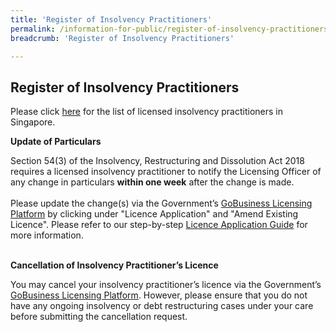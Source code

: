 ```yaml
---
title: 'Register of Insolvency Practitioners'
permalink: /information-for-public/register-of-insolvency-practitioners/
breadcrumb: 'Register of Insolvency Practitioners'

---
```



**Register of Insolvency Practitioners**<br>
---
Please click 
<a href="/files/Register_of_Licensed_Insolvency_Practitioners_2021-02-28.pdf" target="_blank">here</a> for the list of licensed insolvency practitioners in Singapore.
<br>

**Update of Particulars**<br>

Section 54(3) of the Insolvency, Restructuring and Dissolution Act 2018 requires a licensed insolvency practitioner to notify the Licensing Officer of any change in particulars **within one week** after the change is made.
<br><br>
Please update the change(s) via the Government’s <a href="https://www.gobusiness.gov.sg/licences" target="_blank">GoBusiness Licensing Platform</a> by clicking under "Licence Application" and "Amend Existing Licence". Please refer to our step-by-step <a href="/files/20200706 Licence Application Guide for Insolvency Practitioners.pdf" target="_blank">Licence Application Guide</a> for more information.
<br><br>

**Cancellation of Insolvency Practitioner’s Licence**<br>

You may cancel your insolvency practitioner’s licence via the Government’s <a href="https://www.gobusiness.gov.sg/licences" target="_blank">GoBusiness Licensing Platform</a>. However, please ensure that you do not have any ongoing insolvency or debt restructuring cases under your care before submitting the cancellation request.
<br>
